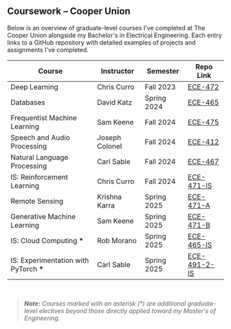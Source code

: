## Coursework – Cooper Union

Below is an overview of graduate-level courses I've completed at The Cooper Union alongside my Bachelor's in Electrical Engineering. Each entry links to a GitHub repository with detailed examples of projects and assignments I've completed.
<br>


| Course                                    | Instructor     | Semester     | Repo Link    |
|-------------------------------------------|----------------|--------------|--------------|
| Deep Learning                             | Chris Curro    | Fall 2023    | [ECE-472](https://github.com/toribiodiego/ECE-472-1-DeepLearning) |
| Databases                                 | David Katz     | Spring 2024  | [ECE-465](https://github.com/toribiodiego/ECE-464-Databases) |
| Frequentist Machine Learning              | Sam Keene      | Fall 2024    | [ECE-475](https://github.com/toribiodiego/ECE-475-Frequentist-Machine-Learning) |
| Speech and Audio Processing               | Joseph Colonel | Fall 2024    | [ECE-412](#) |
| Natural Language Processing               | Carl Sable     | Fall 2024    | [ECE-467](https://github.com/toribiodiego/ECE-467-Natural-Language-Processing) |
| IS: Reinforcement Learning                | Chris Curro    | Fall 2024    | [ECE-471-IS](https://github.com/toribiodiego/ECE-471-Reinforcement-Learning) |
| Remote Sensing                            | Krishna Karra  | Spring 2025  | [ECE-471-A](https://github.com/toribiodiego/ECE-471-A-Remote-Sensing) |
| Generative Machine Learning               | Sam Keene      | Spring 2025  | [ECE-471-B](https://github.com/toribiodiego/ECE-471-Generative-Machine-Learning) |
| IS: Cloud Computing **\***                | Rob Morano     | Spring 2025  | [ECE-465-IS](https://github.com/toribiodiego/ECE-465-Cloud-Computing) |
| IS: Experimentation with PyTorch **\***   | Carl Sable     | Spring 2025  | [ECE-491-2-IS](https://github.com/toribiodiego/ECE-491-2-Experimentation-with-PyTorch) |

<br>

> ***Note:** Courses marked with an asterisk (\*) are additional graduate-level electives beyond those directly applied toward my Master's of Engineering.*
